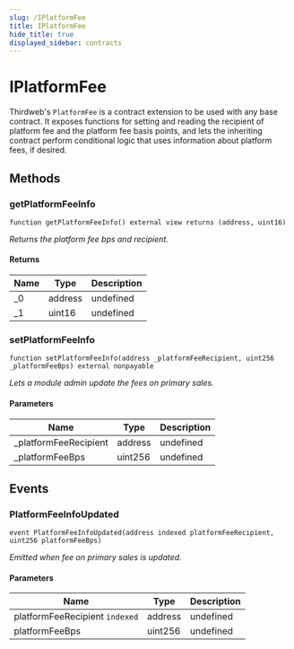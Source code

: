 ```yaml
---
slug: /IPlatformFee
title: IPlatformFee
hide_title: true
displayed_sidebar: contracts
---
```


# IPlatformFee

Thirdweb&#39;s `PlatformFee` is a contract extension to be used with any base contract. It exposes functions for setting and reading the recipient of platform fee and the platform fee basis points, and lets the inheriting contract perform conditional logic that uses information about platform fees, if desired.

## Methods

### getPlatformFeeInfo

```solidity
function getPlatformFeeInfo() external view returns (address, uint16)
```

_Returns the platform fee bps and recipient._

#### Returns

| Name | Type    | Description |
| ---- | ------- | ----------- |
| \_0  | address | undefined   |
| \_1  | uint16  | undefined   |

### setPlatformFeeInfo

```solidity
function setPlatformFeeInfo(address _platformFeeRecipient, uint256 _platformFeeBps) external nonpayable
```

_Lets a module admin update the fees on primary sales._

#### Parameters

| Name                   | Type    | Description |
| ---------------------- | ------- | ----------- |
| \_platformFeeRecipient | address | undefined   |
| \_platformFeeBps       | uint256 | undefined   |

## Events

### PlatformFeeInfoUpdated

```solidity
event PlatformFeeInfoUpdated(address indexed platformFeeRecipient, uint256 platformFeeBps)
```

_Emitted when fee on primary sales is updated._

#### Parameters

| Name                           | Type    | Description |
| ------------------------------ | ------- | ----------- |
| platformFeeRecipient `indexed` | address | undefined   |
| platformFeeBps                 | uint256 | undefined   |
